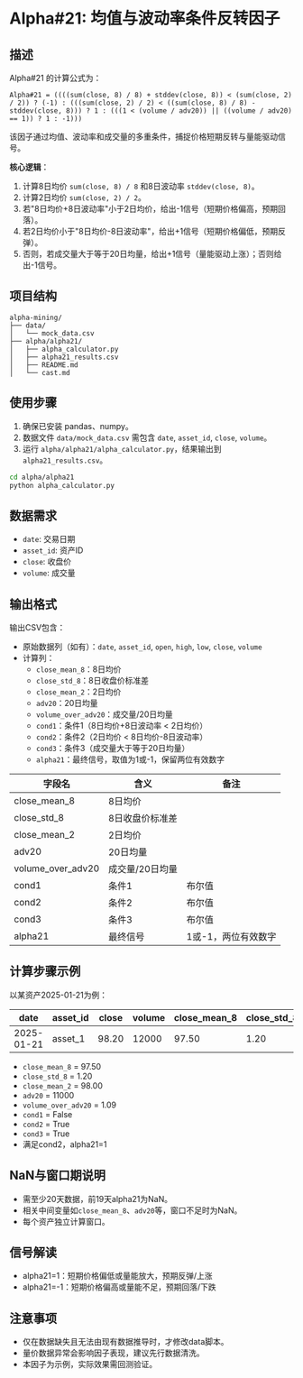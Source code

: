 # Alpha#21: 均值与波动率条件反转因子

## 描述

Alpha#21 的计算公式为：

```
Alpha#21 = ((((sum(close, 8) / 8) + stddev(close, 8)) < (sum(close, 2) / 2)) ? (-1) : (((sum(close, 2) / 2) < ((sum(close, 8) / 8) - stddev(close, 8))) ? 1 : (((1 < (volume / adv20)) || ((volume / adv20) == 1)) ? 1 : -1)))
```

该因子通过均值、波动率和成交量的多重条件，捕捉价格短期反转与量能驱动信号。

**核心逻辑**：
1. 计算8日均价 `sum(close, 8) / 8` 和8日波动率 `stddev(close, 8)`。
2. 计算2日均价 `sum(close, 2) / 2`。
3. 若"8日均价+8日波动率"小于2日均价，给出-1信号（短期价格偏高，预期回落）。
4. 若2日均价小于"8日均价-8日波动率"，给出+1信号（短期价格偏低，预期反弹）。
5. 否则，若成交量大于等于20日均量，给出+1信号（量能驱动上涨）；否则给出-1信号。

## 项目结构

```
alpha-mining/
├── data/
│   └── mock_data.csv
├── alpha/alpha21/
│   ├── alpha_calculator.py
│   ├── alpha21_results.csv
│   ├── README.md
│   └── cast.md
```

## 使用步骤

1. 确保已安装 pandas、numpy。
2. 数据文件 `data/mock_data.csv` 需包含 `date`, `asset_id`, `close`, `volume`。
3. 运行 `alpha/alpha21/alpha_calculator.py`，结果输出到 `alpha21_results.csv`。

```bash
cd alpha/alpha21
python alpha_calculator.py
```

## 数据需求
- `date`: 交易日期
- `asset_id`: 资产ID
- `close`: 收盘价
- `volume`: 成交量

## 输出格式
输出CSV包含：
- 原始数据列（如有）：`date`, `asset_id`, `open`, `high`, `low`, `close`, `volume`
- 计算列：
    - `close_mean_8`：8日均价
    - `close_std_8`：8日收盘价标准差
    - `close_mean_2`：2日均价
    - `adv20`：20日均量
    - `volume_over_adv20`：成交量/20日均量
    - `cond1`：条件1（8日均价+8日波动率 < 2日均价）
    - `cond2`：条件2（2日均价 < 8日均价-8日波动率）
    - `cond3`：条件3（成交量大于等于20日均量）
    - `alpha21`：最终信号，取值为1或-1，保留两位有效数字

| 字段名              | 含义                         | 备注           |
|---------------------|------------------------------|----------------|
| close_mean_8        | 8日均价                      |                |
| close_std_8         | 8日收盘价标准差              |                |
| close_mean_2        | 2日均价                      |                |
| adv20               | 20日均量                     |                |
| volume_over_adv20   | 成交量/20日均量              |                |
| cond1               | 条件1                        | 布尔值         |
| cond2               | 条件2                        | 布尔值         |
| cond3               | 条件3                        | 布尔值         |
| alpha21             | 最终信号                     | 1或-1，两位有效数字 |

## 计算步骤示例

以某资产2025-01-21为例：

| date       | asset_id | close | volume | close_mean_8 | close_std_8 | close_mean_2 | adv20 | volume_over_adv20 | cond1 | cond2 | cond3 | alpha21 |
|------------|----------|-------|--------|--------------|-------------|--------------|-------|-------------------|-------|-------|-------|---------|
| 2025-01-21 | asset_1  | 98.20 | 12000  | 97.50        | 1.20        | 98.00        | 11000 | 1.09              | False | True  | True  | 1       |

- `close_mean_8` = 97.50
- `close_std_8` = 1.20
- `close_mean_2` = 98.00
- `adv20` = 11000
- `volume_over_adv20` = 1.09
- `cond1` = False
- `cond2` = True
- `cond3` = True
- 满足cond2，alpha21=1

## NaN与窗口期说明
- 需至少20天数据，前19天alpha21为NaN。
- 相关中间变量如`close_mean_8`、`adv20`等，窗口不足时为NaN。
- 每个资产独立计算窗口。

## 信号解读
- alpha21=1：短期价格偏低或量能放大，预期反弹/上涨
- alpha21=-1：短期价格偏高或量能不足，预期回落/下跌

## 注意事项
- 仅在数据缺失且无法由现有数据推导时，才修改data脚本。
- 量价数据异常会影响因子表现，建议先行数据清洗。
- 本因子为示例，实际效果需回测验证。 